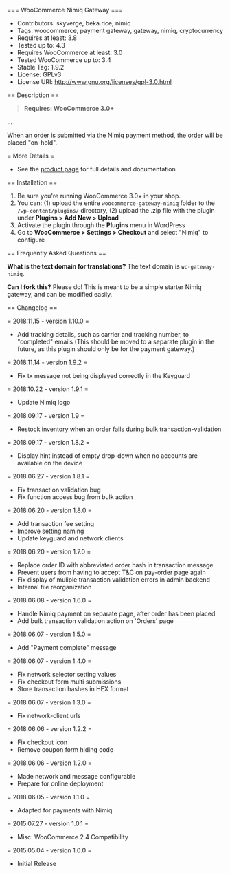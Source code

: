 === WooCommerce Nimiq Gateway ===

 - Contributors: skyverge, beka.rice, nimiq
 - Tags: woocommerce, payment gateway, gateway, nimiq, cryptocurrency
 - Requires at least: 3.8
 - Tested up to: 4.3
 - Requires WooCommerce at least: 3.0
 - Tested WooCommerce up to: 3.4
 - Stable Tag: 1.9.2
 - License: GPLv3
 - License URI: http://www.gnu.org/licenses/gpl-3.0.html

== Description ==

> **Requires: WooCommerce 3.0+**

...

When an order is submitted via the Nimiq payment method, the order will be placed "on-hold".

= More Details =
 - See the [product page](http://www.skyverge.com/product/woocommerce-offline-gateway/) for full details and documentation

== Installation ==

1. Be sure you're running WooCommerce 3.0+ in your shop.
2. You can: (1) upload the entire `woocommerce-gateway-nimiq` folder to the `/wp-content/plugins/` directory, (2) upload the .zip file with the plugin under **Plugins &gt; Add New &gt; Upload**
3. Activate the plugin through the **Plugins** menu in WordPress
4. Go to **WooCommerce &gt; Settings &gt; Checkout** and select "Nimiq" to configure

== Frequently Asked Questions ==

**What is the text domain for translations?**
The text domain is `wc-gateway-nimiq`.

**Can I fork this?**
Please do! This is meant to be a simple starter Nimiq gateway, and can be modified easily.

== Changelog ==

= 2018.11.15 - version 1.10.0 =
 * Add tracking details, such as carrier and tracking number, to "completed" emails
   (This should be moved to a separate plugin in the future, as this plugin should only be for the payment gateway.)

= 2018.11.14 - version 1.9.2 =
 * Fix tx message not being displayed correctly in the Keyguard

= 2018.10.22 - version 1.9.1 =
 * Update Nimiq logo

= 2018.09.17 - version 1.9 =
 * Restock inventory when an order fails during bulk transaction-validation

= 2018.09.17 - version 1.8.2 =
 * Display hint instead of empty drop-down when no accounts are available on the device

= 2018.06.27 - version 1.8.1 =
 * Fix transaction validation bug
 * Fix function access bug from bulk action

= 2018.06.20 - version 1.8.0 =
 * Add transaction fee setting
 * Improve setting naming
 * Update keyguard and network clients

= 2018.06.20 - version 1.7.0 =
 * Replace order ID with abbreviated order hash in transaction message
 * Prevent users from having to accept T&C on pay-order page again
 * Fix display of muliple transaction validation errors in admin backend
 * Internal file reorganization

= 2018.06.08 - version 1.6.0 =
 * Handle Nimiq payment on separate page, after order has been placed
 * Add bulk transaction validation action on 'Orders' page

= 2018.06.07 - version 1.5.0 =
 * Add "Payment complete" message

= 2018.06.07 - version 1.4.0 =
 * Fix network selector setting values
 * Fix checkout form multi submissions
 * Store transaction hashes in HEX format

= 2018.06.07 - version 1.3.0 =
 * Fix network-client urls

= 2018.06.06 - version 1.2.2 =
 * Fix checkout icon
 * Remove coupon form hiding code

= 2018.06.06 - version 1.2.0 =
 * Made network and message configurable
 * Prepare for online deployment

= 2018.06.05 - version 1.1.0 =
 * Adapted for payments with Nimiq

= 2015.07.27 - version 1.0.1 =
 * Misc: WooCommerce 2.4 Compatibility

= 2015.05.04 - version 1.0.0 =
 * Initial Release

